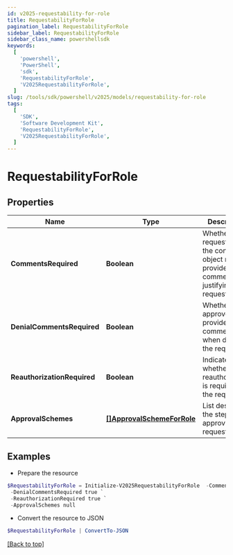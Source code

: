 ```yaml
---
id: v2025-requestability-for-role
title: RequestabilityForRole
pagination_label: RequestabilityForRole
sidebar_label: RequestabilityForRole
sidebar_class_name: powershellsdk
keywords:
  [
    'powershell',
    'PowerShell',
    'sdk',
    'RequestabilityForRole',
    'V2025RequestabilityForRole',
  ]
slug: /tools/sdk/powershell/v2025/models/requestability-for-role
tags:
  [
    'SDK',
    'Software Development Kit',
    'RequestabilityForRole',
    'V2025RequestabilityForRole',
  ]
---
```


# RequestabilityForRole

## Properties

| Name | Type | Description | Notes |
| --- | --- | --- | --- |
| **CommentsRequired** | **Boolean** | Whether the requester of the containing object must provide comments justifying the request | [optional] [default to $false] |
| **DenialCommentsRequired** | **Boolean** | Whether an approver must provide comments when denying the request | [optional] [default to $false] |
| **ReauthorizationRequired** | **Boolean** | Indicates whether reauthorization is required for the request. | [optional] [default to $false] |
| **ApprovalSchemes** | [**[]ApprovalSchemeForRole**](approval-scheme-for-role) | List describing the steps in approving the request | [optional] |

## Examples

- Prepare the resource

```powershell
$RequestabilityForRole = Initialize-V2025RequestabilityForRole  -CommentsRequired true `
 -DenialCommentsRequired true `
 -ReauthorizationRequired true `
 -ApprovalSchemes null
```

- Convert the resource to JSON

```powershell
$RequestabilityForRole | ConvertTo-JSON
```

[[Back to top]](#)
